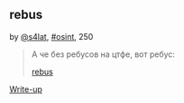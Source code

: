 ## rebus
by [@s4lat](https://github.com/s4lat), [#osint](/README.md#osint), 250

> А че без ребусов на цтфе, вот ребус:  
>  
> [rebus](rebus.jpg)  

[Write-up](WRITEUP.md)
